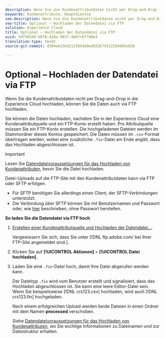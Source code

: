 ```yaml
---
description: Wenn Sie die Kundenattributdaten nicht per Drag-and-Drop in die Experience Cloud hochladen, können Sie die Daten auch via FTP hochladen.
keywords: Kundenattribute; Hauptdienste
seo-description: Wenn Sie die Kundenattributdaten nicht per Drag-and-Drop in die Experience Cloud hochladen, können Sie die Daten auch via FTP hochladen.
seo-title: Optional – Hochladen der Datendatei via FTP
solution: Experience Cloud
title: Optional – Hochladen der Datendatei via FTP
uuid: 5df565dd-b6f8-420e-981f-4b6fc6f7d0e4
translation-type: tm+mt
source-git-commit: d304e625bd2125854d9ed932674522284995e030

---
```



# Optional – Hochladen der Datendatei via FTP

Wenn Sie die Kundenattributdaten nicht per Drag-and-Drop in die Experience Cloud hochladen, können Sie die Daten auch via FTP hochladen.

Sie können die Daten hochladen, nachdem Sie in der Experience Cloud eine Kundenattributquelle und ein FTP-Konto erstellt haben. Pro Attributquelle müssen Sie ein FTP-Konto erstellen. Die hochgeladenen Dateien werden im Stammordner dieses Kontos gespeichert. Die Daten müssen im `.csv`-Format übertragen werden, wobei eine zusätzliche `.fin`-Datei am Ende angibt, dass das Hochladen abgeschlossen ist.

>[!IMPORTANT]
>
>Lesen Sie [Datendateivoraussetzungen für das Hochladen von Kundenattributen](../attributes/crs-data-file.md#concept_DE908F362DF24172BFEF48E1797DAF19), bevor Sie die Datei hochladen.

Datei-Uploads auf die FTP-Site mit den Kundenattributdaten kann via FTP oder SFTP erfolgen.

* Für SFTP benötigen Sie allerdings einen Client, der SFTP-Verbindungen unterstützt.
* Die Verbindung über SFTP können Sie mit Benutzernamen und Passwort oder, wie [hier](https://docs.adobe.com/help/en/analytics/export/ftp-and-sftp/secure-file-transfer-protocol/ftp-sftp-cert-auth.html) beschrieben, ohne Passwort herstellen.

**So laden Sie die Datendatei via FTP hoch**

1. [Erstellen einer Kundenattributquelle und Hochladen der Datendatei...](../attributes/t-crs-usecase.md#task_BCC327B2A0EF4A1BBB2934013AB92B78).

   Vergewissern Sie sich, dass Sie unter [!DNL ftp.adobe.com/ bei Ihrer FTP-Site angemeldet sind.<sftpname>].

1. Klicken Sie auf **[!UICONTROL Aktionen]** &gt; **[!UICONTROL Datei hochladen]**.

1. Laden Sie eine `.fin`-Datei hoch, damit Ihre Datei abgerufen werden kann.

   Der Dateityp `.fin` wird vom Benutzer erstellt und signalisiert, dass das Hochladen abgeschlossen ist. Sie kann eine leere Editor-Datei sein. Wenn Sie beispielsweise [!DNL crs123.csv] hochladen, wird auch [!DNL crs123.fin] hochgeladen.

   Nach einem erfolgreichen Upload werden beide Dateien in einen Ordner mit dem Namen **processed** verschoben.

   Siehe [Datendateivoraussetzungen für das Hochladen von Kundenattributen](../attributes/crs-data-file.md#concept_DE908F362DF24172BFEF48E1797DAF19), wo Sie wichtige Informationen zu Dateinamen und zur Dateistruktur erhalten.
